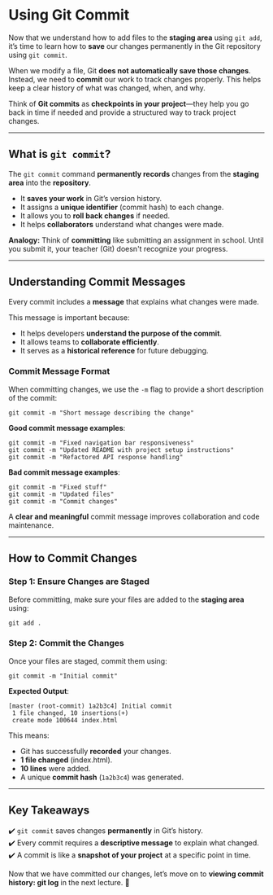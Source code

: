 # **Using Git Commit**

Now that we understand how to add files to the **staging area** using `git add`, it’s time to learn how to **save** our changes permanently in the Git repository using `git commit`.

When we modify a file, Git **does not automatically save those changes**. Instead, we need to **commit** our work to track changes properly. This helps keep a clear history of what was changed, when, and why.

Think of **Git commits** as **checkpoints in your project**—they help you go back in time if needed and provide a structured way to track project changes.

---

## **What is `git commit`?**
The `git commit` command **permanently records** changes from the **staging area** into the **repository**.

- It **saves your work** in Git’s version history.  
- It assigns a **unique identifier** (commit hash) to each change.  
- It allows you to **roll back changes** if needed.  
- It helps **collaborators** understand what changes were made.

**Analogy:** Think of **committing** like submitting an assignment in school. Until you submit it, your teacher (Git) doesn't recognize your progress.

---

## **Understanding Commit Messages**
Every commit includes a **message** that explains what changes were made.  

This message is important because:
- It helps developers **understand the purpose of the commit**.
- It allows teams to **collaborate efficiently**.
- It serves as a **historical reference** for future debugging.

### **Commit Message Format**
When committing changes, we use the `-m` flag to provide a short description of the commit:
```
git commit -m "Short message describing the change"
```

**Good commit message examples**:
```
git commit -m "Fixed navigation bar responsiveness"
git commit -m "Updated README with project setup instructions"
git commit -m "Refactored API response handling"
```

**Bad commit message examples**:
```
git commit -m "Fixed stuff"
git commit -m "Updated files"
git commit -m "Commit changes"
```
A **clear and meaningful** commit message improves collaboration and code maintenance.

---

## **How to Commit Changes**
### **Step 1: Ensure Changes are Staged**
Before committing, make sure your files are added to the **staging area** using:
```
git add .
```

### **Step 2: Commit the Changes**
Once your files are staged, commit them using:
```
git commit -m "Initial commit"
```
**Expected Output**:
```
[master (root-commit) 1a2b3c4] Initial commit
 1 file changed, 10 insertions(+)
 create mode 100644 index.html
```
This means:
- Git has successfully **recorded** your changes.
- **1 file changed** (index.html).
- **10 lines** were added.
- A unique **commit hash** (`1a2b3c4`) was generated.

---

## **Key Takeaways**
✔️ `git commit` saves changes **permanently** in Git’s history.  
✔️ Every commit requires a **descriptive message** to explain what changed.   
✔️ A commit is like a **snapshot of your project** at a specific point in time.  

Now that we have committed our changes, let’s move on to **viewing commit history: git log** in the next lecture. 🚀
